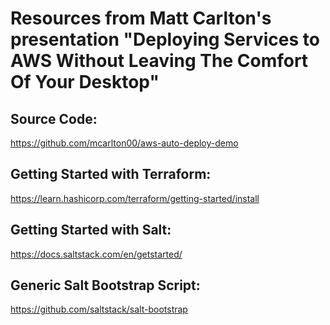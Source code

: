 # Resources from Matt Carlton's presentation "Deploying Services to AWS Without Leaving The Comfort Of Your Desktop"

## Source Code:
https://github.com/mcarlton00/aws-auto-deploy-demo

## Getting Started with Terraform:
https://learn.hashicorp.com/terraform/getting-started/install

## Getting Started with Salt:
https://docs.saltstack.com/en/getstarted/

## Generic Salt Bootstrap Script:
https://github.com/saltstack/salt-bootstrap

